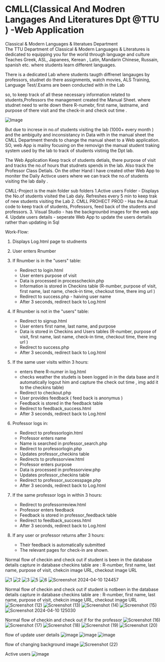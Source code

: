 # CMLL(Classical And Modren Langages And Literatures Dpt @TTU ) -Web Application

Classical & Modern Languages & literatues Department  
The TTU Department of Classical & Modern Languages & Literatures is dedicated to equipping you for the world through language and culture 
Teaches Greek, ASL, Japanees, Kerean , Latin, Mandarin Chinese, Russain, spanish etc. where students learn different languages. 

 There is a dedicated Lab where students taugth diffrenet langauges by professors, studnet do there assignments, watch movies, ALS Training, Language Test/.Exams  are been conducted with in the Lab 

 so, to keep track of all these necessary information related to students,Professors the management created the Manual Sheet. where studnet need to write down there R-numebr, first name, lastname, and purpose of there visit and the check-in and check out time . 
 
![Image](https://github.com/HariMadhamanchi9/CMLL-Project/assets/82075476/a3184dbe-31a5-4653-9e6b-14d0ccc13562)

But due to increse in no.of students visiting the lab (1000+ every month ) and the ambiguity and inconsistancy in Data with in the manual sheet the CMLL Department thends to change the manual sheet to a Web application.  
SO, web App is mailny focusing on the removign the manual student traking system used by the lab to track of students vistinig the Dpt lab. 

The Web Application Keep track of students detials, there purpose of visit and tracks the no.of hours that studnets spends in the lab. Also track the Professor Class Detials. 
On the other Hand I have created other Web App to moniter the Daily Activce users where we can track the no.of students visiting the lab daily . 

CMLL-Project is the main folder 
sub folders 
1.Active users  Folder - Displays the No.of students visited the Lab daly. Refreshes every 5 min to keep trak of new students visiting the Lab 
2. CMLL PROHECT PROD  - Has the Actual code to keep track of students, Professors, feed back of the students and professors. 
3. Visual Studio   - has the backgrounbd images for the web app
4. Update users details - seperate Web App to update the users dertails rather than updating in Sql 

Work-Flow:

1. Displays  Log.html page to studnents
2. User enters Rnumber
3. If Rnumber is in the "users" table:
   - Redirect to login.html
   - User enters purpose of visit
   - Data is processed in processcheckin.php
   - Information is stored in Checkins table  (R-number, purpose of visit, first name, last name, check-in time, checkout time, there img url  )
   - Redirect to success.php - haiving user name 
   - After 3 seconds, redirect back to Log.html
4. If Rnumber is not in the "users" table:
   - Redirect to signup.html
   - User enters first name, last name, and purpose
   - Data is stored in Checkins and Users tables (R-number, purpose of visit, first name, last name, check-in time, checkout time, there img url  )
   - Redirect to success.php
   - After 3 seconds, redirect back to Log.html
5. If the same user visits within 3 hours:
   - enters there R-numer in log.html
   - checks weather the studets is been logged in in the data base and it automatically logout him and capture the check out time , img add it to the checkins table)
   - Redirect to checkout.php
   - User provides feedback ( feed back is anonymus ) 
   - Feedback is stored in the feedback table
   - Redirect to feedback_success.html
   - After 3 seconds, redirect back to Log.html

6. Professor logs in:
   - Redirect to professorlogin.html
   - Professor enters name
   - Name is searched in professor_search.php
   - Redirect to professorlogin.php
   - Updates professor_checkins table
   - Redirects to professorview.html
   - Professor enters purpose
   - Data is processed in professorview.php
   - Updates professor_checkins table
   - Redirect to professor_successpage.php
   - After 3 seconds, redirect back to Log.html
7. If the same professor logs in within 3 hours:
   - Redirect to professorreview.html
   - Professor enters feedback
   - Feedback is stored in professor_feedback table
   - Redirect to feedback_success.html
   - After 3 seconds, redirect back to Log.html
8. If any user or professor returns after 3 hours:
   - Their feedback is automatically submitted
   - The relevant pages for check-in are shown.

Normal flow of checkin and check out if student is been in the database 
details capture in database checkins table are : R-number, first name, last name, purpose of visit, chekcin image URL, checkout image URL  

![1](https://github.com/HariMadhamanchi9/CMLL-Project/assets/82075476/babbdfa9-eadb-4f69-b565-1b9e4eecdf0a)
![2](https://github.com/HariMadhamanchi9/CMLL-Project/assets/82075476/5df69b28-b3bf-479c-87b3-36e1b86cd779)
![3](https://github.com/HariMadhamanchi9/CMLL-Project/assets/82075476/eb328950-3edf-4975-b5b2-60ab45637893)
![5](https://github.com/HariMadhamanchi9/CMLL-Project/assets/82075476/3690fe1a-5c34-447f-b50d-a99da139fbdb)
![6](https://github.com/HariMadhamanchi9/CMLL-Project/assets/82075476/057906ed-e363-4efd-a139-0fac026b71a1)
![Screenshot 2024-04-10 124457](https://github.com/HariMadhamanchi9/CMLL-Project/assets/82075476/354a2b03-db10-4929-a04f-9acf6555e456)

Normal flow of checkin and check out if student is notbeen in the database 
details capture in database checkins table are : R-number, first name, last name, purpose of visit, chekcin image URL, checkout image URL  
![Screenshot (12)](https://github.com/HariMadhamanchi9/CMLL-Project/assets/82075476/6aa74e6f-35f8-4291-96e6-7f3dfd803efc)
![Screenshot (13)](https://github.com/HariMadhamanchi9/CMLL-Project/assets/82075476/45f69ca4-fcca-4c9e-9c45-5f96a97c0f5a)
![Screenshot (14)](https://github.com/HariMadhamanchi9/CMLL-Project/assets/82075476/738efefa-38c8-44f5-8d56-25acd4b3f6d6)
![Screenshot (15)](https://github.com/HariMadhamanchi9/CMLL-Project/assets/82075476/0308ffee-0eb0-4712-a782-b392a8e3d2e7)
![Screenshot 2024-04-10 125030](https://github.com/HariMadhamanchi9/CMLL-Project/assets/82075476/98c40bf6-fe40-4222-9fad-9b4d065ed3ef)

Normal flow of checkin and check out if for the professor 
![Screenshot (16)](https://github.com/HariMadhamanchi9/CMLL-Project/assets/82075476/2880a6e8-1628-4f90-9752-3186e6931661)
![Screenshot (17)](https://github.com/HariMadhamanchi9/CMLL-Project/assets/82075476/dd63a9e6-9e63-4f44-ae72-56d7a8f98da5)
![Screenshot (18)](https://github.com/HariMadhamanchi9/CMLL-Project/assets/82075476/1dd745be-8225-4d6f-94a8-cbacf3d26593)
![Screenshot (19)](https://github.com/HariMadhamanchi9/CMLL-Project/assets/82075476/f798c62e-2303-410a-bd06-49ee2cb2e48c)
![Screenshot (20)](https://github.com/HariMadhamanchi9/CMLL-Project/assets/82075476/fc16f9f3-e956-4eb0-a3c2-f84b5d0ce060)

flow of update user details 
![image](https://github.com/HariMadhamanchi9/CMLL-Project/assets/82075476/2769c56e-0ef9-4196-aac6-e3700c186c20)
![image](https://github.com/HariMadhamanchi9/CMLL-Project/assets/82075476/0ed33f46-ded1-4a2f-89b3-ed1329c023a9)
![image](https://github.com/HariMadhamanchi9/CMLL-Project/assets/82075476/bf4c54e2-0f3e-46a5-9e2b-a81f1f12bcc9)

flow of changing background image
![Screenshot (22)](https://github.com/HariMadhamanchi9/CMLL-Project/assets/82075476/c0251964-2814-46dc-beb6-9f135caf122a)

Active users 
![image](https://github.com/HariMadhamanchi9/CMLL-Project/assets/82075476/0ea27480-577e-45e4-8dfe-37cb912e5307)



